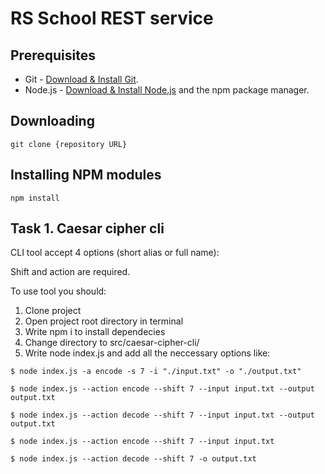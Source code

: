 # RS School REST service

## Prerequisites

- Git - [Download & Install Git](https://git-scm.com/downloads).
- Node.js - [Download & Install Node.js](https://nodejs.org/en/download/) and the npm package manager.

## Downloading

```
git clone {repository URL}
```

## Installing NPM modules

```
npm install
```

## Task 1. Caesar cipher cli

CLI tool accept 4 options (short alias or full name):

Shift and action are required.

To use tool you should:

1. Clone project
2. Open project root directory in terminal
3. Write npm i to install dependecies
4. Change directory to src/caesar-cipher-cli/
5. Write node index.js and add all the neccessary options like:
```
$ node index.js -a encode -s 7 -i "./input.txt" -o "./output.txt"
```
```
$ node index.js --action encode --shift 7 --input input.txt --output output.txt
```
```
$ node index.js --action decode --shift 7 --input input.txt --output output.txt
```
```
$ node index.js --action encode --shift 7 --input input.txt
```
```
$ node index.js --action decode --shift 7 -o output.txt
```

